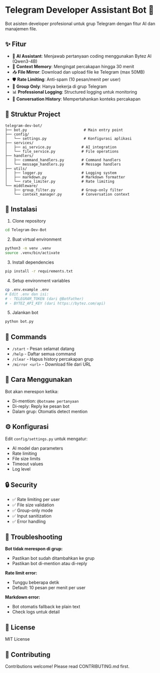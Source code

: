 # Telegram Developer Assistant Bot 🤖

Bot asisten developer profesional untuk grup Telegram dengan fitur AI dan manajemen file.

## ✨ Fitur

- 🤖 **AI Assistant**: Menjawab pertanyaan coding menggunakan Bytez AI (Qwen3-4B)
- 💬 **Context Memory**: Mengingat percakapan hingga 30 menit
- 📥 **File Mirror**: Download dan upload file ke Telegram (max 50MB)
- 🛡️ **Rate Limiting**: Anti-spam (10 pesan/menit per user)
- 👥 **Group Only**: Hanya bekerja di grup Telegram
- 📊 **Professional Logging**: Structured logging untuk monitoring
- 🔄 **Conversation History**: Mempertahankan konteks percakapan

## 📁 Struktur Project

```
telegram-dev-bot/
├── bot.py                          # Main entry point
├── config/
│   └── settings.py                 # Konfigurasi aplikasi
├── services/
│   ├── ai_service.py              # AI integration
│   └── file_service.py            # File operations
├── handlers/
│   ├── command_handlers.py        # Command handlers
│   └── message_handlers.py        # Message handlers
├── utils/
│   ├── logger.py                  # Logging system
│   ├── markdown.py                # Markdown formatter
│   └── rate_limiter.py            # Rate limiting
└── middleware/
    ├── group_filter.py            # Group-only filter
    └── context_manager.py         # Conversation context
```

## 🚀 Instalasi

1. Clone repository
```bash
cd Telegram-Dev-Bot
```

2. Buat virtual environment
```bash
python3 -m venv .venv
source .venv/bin/activate
```

3. Install dependencies
```bash
pip install -r requirements.txt
```

4. Setup environment variables
```bash
cp .env.example .env
# Edit .env dan isi:
# - TELEGRAM_TOKEN (dari @BotFather)
# - BYTEZ_API_KEY (dari https://bytez.com/api)
```

5. Jalankan bot
```bash
python bot.py
```

## 📝 Commands

- `/start` - Pesan selamat datang
- `/help` - Daftar semua command
- `/clear` - Hapus history percakapan grup
- `/mirror <url>` - Download file dari URL

## 💬 Cara Menggunakan

Bot akan merespon ketika:
- Di-mention: `@botname pertanyaan`
- Di-reply: Reply ke pesan bot
- Dalam grup: Otomatis detect mention

## ⚙️ Konfigurasi

Edit `config/settings.py` untuk mengatur:
- AI model dan parameters
- Rate limiting
- File size limits
- Timeout values
- Log level

## 🔒 Security

- ✅ Rate limiting per user
- ✅ File size validation
- ✅ Group-only mode
- ✅ Input sanitization
- ✅ Error handling

## 🐛 Troubleshooting

**Bot tidak merespon di grup:**
- Pastikan bot sudah ditambahkan ke grup
- Pastikan bot di-mention atau di-reply

**Rate limit error:**
- Tunggu beberapa detik
- Default: 10 pesan per menit per user

**Markdown error:**
- Bot otomatis fallback ke plain text
- Check logs untuk detail

## 📄 License

MIT License

## 🤝 Contributing

Contributions welcome! Please read CONTRIBUTING.md first.
